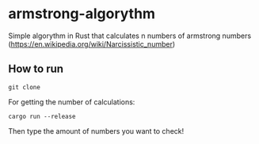 # armstrong-algorythm

Simple algorythm in Rust that calculates n numbers of armstrong numbers (<https://en.wikipedia.org/wiki/Narcissistic_number>)

## How to run

`git clone`

For getting the number of calculations:

`cargo run --release`

Then type the amount of numbers you want to check!